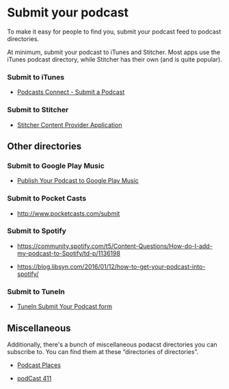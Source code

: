 # Submit your podcast

To make it easy for people to find you, submit your podcast feed to podcast directories.

At minimum, submit your podcast to iTunes and Stitcher. Most apps use the iTunes podcast directory, while Stitcher has their own (and is quite popular).

### Submit to iTunes

* [Podcasts Connect - Submit a Podcast](https://help.apple.com/itc/podcasts_connect/#/itcd88ea40b9)

### Submit to Stitcher

* [Stitcher Content Provider Application](http://www.stitcher.com/content-providers)

## Other directories

### Submit to Google Play Music

* [Publish Your Podcast to Google Play Music](https://play.google.com/music/podcasts/publish)

### Submit to Pocket Casts

* http://www.pocketcasts.com/submit

### Submit to Spotify

* https://community.spotify.com/t5/Content-Questions/How-do-I-add-my-podcast-to-Spotify/td-p/1136198

* https://blog.libsyn.com/2016/01/12/how-to-get-your-podcast-into-spotify/

### Submit to TuneIn

* [TuneIn Submit Your Podcast form](http://help.tunein.com/customer/portal/emails/new?ticket[labels_new]=podcast&t=641867)

## Miscellaneous

Additionally, there's a bunch of miscellaneous podacst directories you can subscribe to. You can find them at these “directories of directories”.

* [Podcast Places](http://podcastplaces.com/)

* [podCast 411](http://www.podcast411.com/page2.html)


